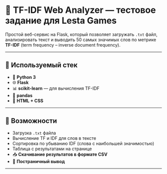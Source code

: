 # 🧠 TF-IDF Web Analyzer — тестовое задание для Lesta Games

Простой веб-сервис на Flask, который позволяет загружать `.txt` файл, анализировать текст и выводить 50 самых значимых слов по метрике **TF-IDF** (term frequency – inverse document frequency).

---

## 🔧 Используемый стек

- 🐍 **Python 3**
- 🌐 **Flask**
- 📊 **scikit-learn** — для вычисления TF-IDF
- 🐼 **pandas**
- 🎨 **HTML + CSS**

---

## 🚀 Возможности

- Загрузка `.txt` файла
- Вычисление TF и IDF для слов в тексте
- Сортировка по убыванию IDF (слова с наибольшей значимостью)
- Таблица с результатами на странице
- 📥 **Скачивание результатов в формате CSV**
- 📄 **Постраничный вывод**

---
